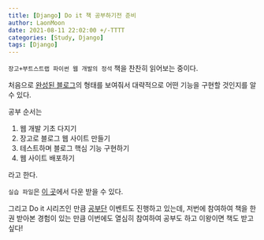 ```yaml
---
title: [Django] Do it 책 공부하기전 준비
author: LaonMoon
date: 2021-08-11 22:02:00 +/-TTTT
categories: [Study, Django]
tags: [Django]
---
```


`장고+부트스트랩 파이썬 웹 개발의 정석` 책을 찬찬히 읽어보는 중이다. 

처음으로 [완성된 블로그](https://doitdjango.com/)의 형태를 보여줘서 대략적으로 어떤 기능을 구현할 것인지를 알 수 있다.

공부 순서는

1. 웹 개발 기초 다지기
2. 장고로 블로그 웹 사이트 만들기
3. 테스트하며 블로그 핵심 기능 구현하기
4. 웹 사이트 배포하기

라고 한다.

`실습 파일`은 [이 곳](https://github.com/saintdragon2/do_it_django_a_to_z)에서 다운 받을 수 있다.

그리고 Do it 시리즈인 만큼 [공부단](https://cafe.naver.com/doitstudyroom) 이벤트도 진행하고 있는데, 저번에 참여하여 책을 한 권 받아본 경험이 있는 만큼 이번에도 열심히 참여하여 공부도 하고 이왕이면 책도 받고 싶다!